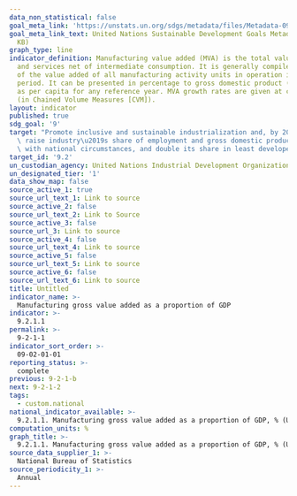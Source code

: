 ```yaml
---
data_non_statistical: false
goal_meta_link: 'https://unstats.un.org/sdgs/metadata/files/Metadata-09-02-01.pdf '
goal_meta_link_text: United Nations Sustainable Development Goals Metadata (PDF 217
  KB)
graph_type: line
indicator_definition: Manufacturing value added (MVA) is the total value of goods
  and services net of intermediate consumption. It is generally compiled as the sum
  of the value added of all manufacturing activity units in operation in the reference
  period. It can be presented in percentage to gross domestic product (GDP) as well
  as per capita for any reference year. MVA growth rates are given at constant prices
  (in Chained Volume Measures [CVM]).
layout: indicator
published: true
sdg_goal: '9'
target: "Promote inclusive and sustainable industrialization and, by 2030, significantly\
  \ raise industry\u2019s share of employment and gross domestic product, in line\
  \ with national circumstances, and double its share in least developed countries"
target_id: '9.2'
un_custodian_agency: United Nations Industrial Development Organization (UNIDO)
un_designated_tier: '1'
data_show_map: false
source_active_1: true
source_url_text_1: Link to source
source_active_2: false
source_url_text_2: Link to Source
source_active_3: false
source_url_3: Link to source
source_active_4: false
source_url_text_4: Link to source
source_active_5: false
source_url_text_5: Link to source
source_active_6: false
source_url_text_6: Link to source
title: Untitled
indicator_name: >-
  Manufacturing gross value added as a proportion of GDP
indicator: >-
  9.2.1.1
permalink: >-
  9-2-1-1
indicator_sort_order: >-
  09-02-01-01
reporting_status: >-
  complete
previous: 9-2-1-b
next: 9-2-1-2
tags:
  - custom.national
national_indicator_available: >-
  9.2.1.1. Manufacturing gross value added as a proportion of GDP, % (US dollars, constant prices)
computation_units: %
graph_title: >-
  9.2.1.1. Manufacturing gross value added as a proportion of GDP, % (US dollars, constant prices)
source_data_supplier_1: >-
  National Bureau of Statistics
source_periodicity_1: >-
  Annual
---
```

